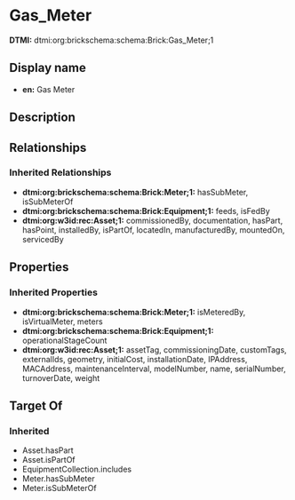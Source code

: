 # Gas_Meter
**DTMI:** dtmi:org:brickschema:schema:Brick:Gas_Meter;1
## Display name
- **en:** Gas Meter
## Description
## Relationships
### Inherited Relationships
* **dtmi:org:brickschema:schema:Brick:Meter;1:** hasSubMeter, isSubMeterOf
* **dtmi:org:brickschema:schema:Brick:Equipment;1:** feeds, isFedBy
* **dtmi:org:w3id:rec:Asset;1:** commissionedBy, documentation, hasPart, hasPoint, installedBy, isPartOf, locatedIn, manufacturedBy, mountedOn, servicedBy
## Properties
### Inherited Properties
* **dtmi:org:brickschema:schema:Brick:Meter;1:** isMeteredBy, isVirtualMeter, meters
* **dtmi:org:brickschema:schema:Brick:Equipment;1:** operationalStageCount
* **dtmi:org:w3id:rec:Asset;1:** assetTag, commissioningDate, customTags, externalIds, geometry, initialCost, installationDate, IPAddress, MACAddress, maintenanceInterval, modelNumber, name, serialNumber, turnoverDate, weight
## Target Of
### Inherited
* Asset.hasPart
* Asset.isPartOf
* EquipmentCollection.includes
* Meter.hasSubMeter
* Meter.isSubMeterOf
